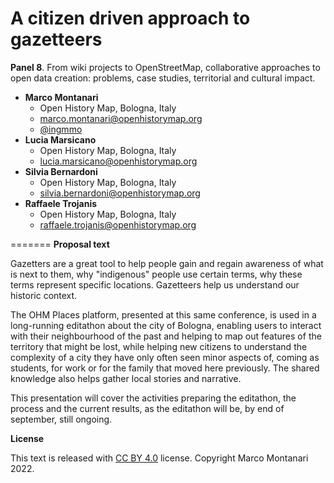 # A citizen driven approach to gazetteers

**Panel 8**. From wiki projects to OpenStreetMap, collaborative approaches to open data creation: problems, case studies, territorial and cultural impact.


- **Marco Montanari**
  - Open History Map, Bologna, Italy
  - [marco.montanari@openhistorymap.org](mailto:marco.montanari@openhistorymap.org)
  - [@ingmmo](https://twitter.com/ingmmo)
- **Lucia Marsicano**
  - Open History Map, Bologna, Italy
  - [lucia.marsicano@openhistorymap.org](mailto:lucia.marsicano@openhistorymap.org)
- **Silvia Bernardoni**
  - Open History Map, Bologna, Italy
  - [silvia.bernardoni@openhistorymap.org](mailto:silvia.bernardoni@openhistorymap.org)
- **Raffaele Trojanis**
  - Open History Map, Bologna, Italy
  - [raffaele.trojanis@openhistorymap.org](mailto:raffaele.trojanis@openhistorymap.org)


=======
**Proposal text**

Gazetters are a great tool to help people gain and regain awareness of what is next to them, why "indigenous" people use certain terms, why these terms represent specific locations. Gazetteers help us understand our historic context. 

The OHM Places platform, presented at this same conference, is used in a long-running editathon about the city of Bologna, enabling users to interact with their neighbourhood of the past and helping to map out features of the territory that might be lost, while helping new citizens to understand the complexity of a city they have only often seen minor aspects of, coming as students, for work or for the family that moved here previously. The shared knowledge also helps gather local stories and narrative. 

This presentation will cover the activities preparing the editathon, the process and the current results, as the editathon will be, by end of september, still ongoing. 


**License**

This text is released with [CC BY 4.0](https://creativecommons.org/licenses/by/4.0/) license. Copyright Marco Montanari 2022.